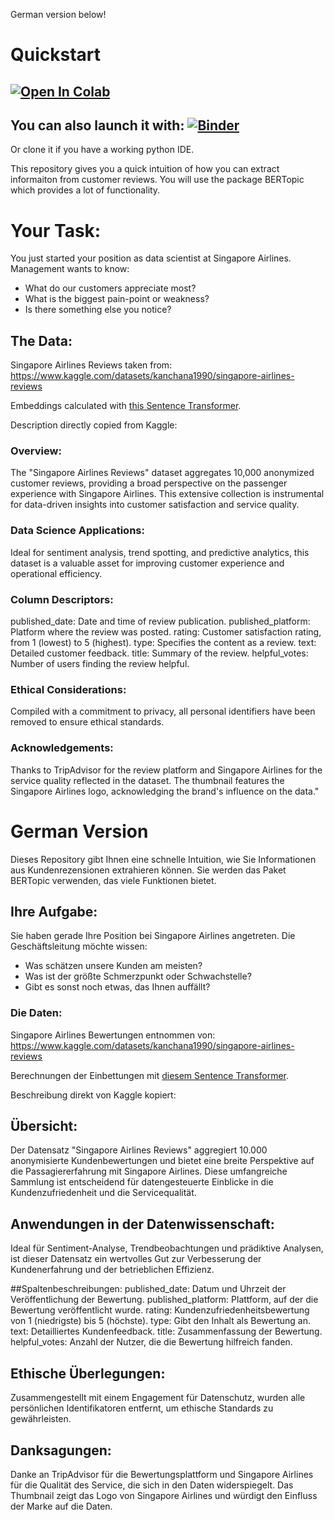 German version below!

# Quickstart

<a href="https://colab.research.google.com/github/JonasHendl/TopicModelingDemo/blob/main/tutorial.ipynb"><img src="https://colab.research.google.com/assets/colab-badge.svg" alt="Open In Colab"></a>
---
You can also launch it with: [![Binder](https://mybinder.org/badge_logo.svg)](https://mybinder.org/v2/gh/JonasHendl/TopicModelingDemo/HEAD)
---
Or clone it if you have a working python IDE.




This repository gives you a quick intuition of how you can extract informaiton from customer reviews. You will use the package BERTopic which provides a lot of functionality. 


# Your Task:

You just started your position as data scientist at Singapore Airlines. Management wants to know:

+ What do our customers appreciate most?
+ What is the biggest pain-point or weakness?
+ Is there something else you notice?

## The Data:
Singapore Airlines Reviews
taken from: https://www.kaggle.com/datasets/kanchana1990/singapore-airlines-reviews

Embeddings calculated with [this Sentence Transformer](https://huggingface.co/T-Systems-onsite/cross-en-de-roberta-sentence-transformer).


Description directly copied from Kaggle:

### Overview:
The "Singapore Airlines Reviews" dataset aggregates 10,000 anonymized customer reviews, providing a broad perspective on the passenger experience with Singapore Airlines. This extensive collection is instrumental for data-driven insights into customer satisfaction and service quality.

### Data Science Applications:
Ideal for sentiment analysis, trend spotting, and predictive analytics, this dataset is a valuable asset for improving customer experience and operational efficiency.

### Column Descriptors:

published_date: Date and time of review publication.
published_platform: Platform where the review was posted.
rating: Customer satisfaction rating, from 1 (lowest) to 5 (highest).
type: Specifies the content as a review.
text: Detailed customer feedback.
title: Summary of the review.
helpful_votes: Number of users finding the review helpful.

### Ethical Considerations:
Compiled with a commitment to privacy, all personal identifiers have been removed to ensure ethical standards.

### Acknowledgements:
Thanks to TripAdvisor for the review platform and Singapore Airlines for the service quality reflected in the dataset. The thumbnail features the Singapore Airlines logo, acknowledging the brand's influence on the data."


# German Version

Dieses Repository gibt Ihnen eine schnelle Intuition, wie Sie Informationen aus Kundenrezensionen extrahieren können. Sie werden das Paket BERTopic verwenden, das viele Funktionen bietet.

## Ihre Aufgabe:
Sie haben gerade Ihre Position bei Singapore Airlines angetreten. Die Geschäftsleitung möchte wissen:

+ Was schätzen unsere Kunden am meisten?
+ Was ist der größte Schmerzpunkt oder Schwachstelle?
+ Gibt es sonst noch etwas, das Ihnen auffällt?


### Die Daten:
Singapore Airlines Bewertungen
entnommen von: https://www.kaggle.com/datasets/kanchana1990/singapore-airlines-reviews

Berechnungen der Einbettungen mit [diesem Sentence Transformer](https://huggingface.co/T-Systems-onsite/cross-en-de-roberta-sentence-transformer).

Beschreibung direkt von Kaggle kopiert:

## Übersicht:
Der Datensatz "Singapore Airlines Reviews" aggregiert 10.000 anonymisierte Kundenbewertungen und bietet eine breite Perspektive auf die Passagiererfahrung mit Singapore Airlines. Diese umfangreiche Sammlung ist entscheidend für datengesteuerte Einblicke in die Kundenzufriedenheit und die Servicequalität.

## Anwendungen in der Datenwissenschaft:
Ideal für Sentiment-Analyse, Trendbeobachtungen und prädiktive Analysen, ist dieser Datensatz ein wertvolles Gut zur Verbesserung der Kundenerfahrung und der betrieblichen Effizienz.

##Spaltenbeschreibungen:
published_date: Datum und Uhrzeit der Veröffentlichung der Bewertung.
published_platform: Plattform, auf der die Bewertung veröffentlicht wurde.
rating: Kundenzufriedenheitsbewertung von 1 (niedrigste) bis 5 (höchste).
type: Gibt den Inhalt als Bewertung an.
text: Detailliertes Kundenfeedback.
title: Zusammenfassung der Bewertung.
helpful_votes: Anzahl der Nutzer, die die Bewertung hilfreich fanden.

## Ethische Überlegungen:
Zusammengestellt mit einem Engagement für Datenschutz, wurden alle persönlichen Identifikatoren entfernt, um ethische Standards zu gewährleisten.

## Danksagungen:
Danke an TripAdvisor für die Bewertungsplattform und Singapore Airlines für die Qualität des Service, die sich in den Daten widerspiegelt. Das Thumbnail zeigt das Logo von Singapore Airlines und würdigt den Einfluss der Marke auf die Daten.
